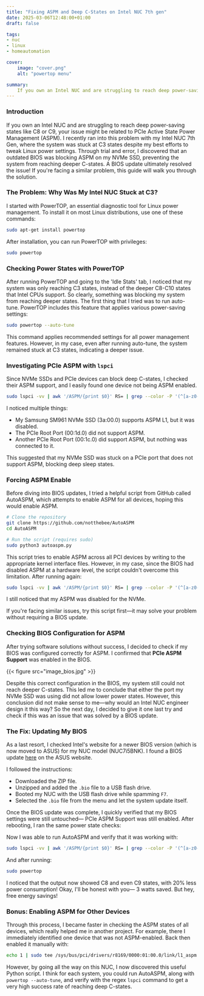 ```yaml
---
title: "Fixing ASPM and Deep C-States on Intel NUC 7th gen"
date: 2025-03-06T12:48:00+01:00
draft: false

tags:
- nuc
- linux
- homeautomation

cover:
    image: "cover.png"
    alt: "powertop menu"

summary:
    If you own an Intel NUC and are struggling to reach deep power-saving states like C8 or C9, your issue might be related to PCIe Active State Power Management (ASPM). I recently ran into this problem with my Intel NUC 7th Gen, where the system was stuck at C3 states despite my best efforts to tweak Linux power settings.
---
```

### Introduction

If you own an Intel NUC and are struggling to reach deep power-saving states like C8 or C9, your issue might be related to PCIe Active State Power Management (ASPM). I recently ran into this problem with my Intel NUC 7th Gen, where the system was stuck at C3 states despite my best efforts to tweak Linux power settings. Through trial and error, I discovered that an outdated BIOS was blocking ASPM on my NVMe SSD, preventing the system from reaching deeper C-states. A BIOS update ultimately resolved the issue! If you're facing a similar problem, this guide will walk you through the solution.

### The Problem: Why Was My Intel NUC Stuck at C3?

I started with PowerTOP, an essential diagnostic tool for Linux power management. To install it on most Linux distributions, use one of these commands:

```bash
sudo apt-get install powertop
```

After installation, you can run PowerTOP with privileges:

```bash
sudo powertop
```

### Checking Power States with PowerTOP

After running PowerTOP and going to the 'Idle Stats' tab, I noticed that my system was only reaching C3 states, instead of the deeper C8-C10 states that Intel CPUs support. So clearly, something was blocking my system from reaching deeper states. The first thing that I tried was to run auto-tune. PowerTOP includes this feature that applies various power-saving settings:

```bash
sudo powertop --auto-tune
```

This command applies recommended settings for all power management features. However, in my case, even after running auto-tune, the system remained stuck at C3 states, indicating a deeper issue.

### Investigating PCIe ASPM with `lspci`

Since NVMe SSDs and PCIe devices can block deep C-states, I checked their ASPM support, and I easily found one device not being ASPM enabled.

```bash
sudo lspci -vv | awk '/ASPM/{print $0}' RS= | grep --color -P '(^[a-z0-9:.]+|ASPM )'
```

I noticed multiple things:

- My Samsung SM961 NVMe SSD (3a:00.0) supports ASPM L1, but it was disabled.
- The PCIe Root Port (00:1d.0) did not support ASPM.
- Another PCIe Root Port (00:1c.0) did support ASPM, but nothing was connected to it.

This suggested that my NVMe SSD was stuck on a PCIe port that does not support ASPM, blocking deep sleep states.

### Forcing ASPM Enable

Before diving into BIOS updates, I tried a helpful script from GitHub called AutoASPM, which attempts to enable ASPM for all devices, hoping this would enable ASPM.

```bash
# Clone the repository
git clone https://github.com/notthebee/AutoASPM
cd AutoASPM

# Run the script (requires sudo)
sudo python3 autoaspm.py
```

This script tries to enable ASPM across all PCI devices by writing to the appropriate kernel interface files. However, in my case, since the BIOS had disabled ASPM at a hardware level, the script couldn't overcome this limitation. After running again:

```bash
sudo lspci -vv | awk '/ASPM/{print $0}' RS= | grep --color -P '(^[a-z0-9:.]+|ASPM )'
```

I still noticed that my ASPM was disabled for the NVMe.

If you're facing similar issues, try this script first—it may solve your problem without requiring a BIOS update.

### Checking BIOS Configuration for ASPM

After trying software solutions without success, I decided to check if my BIOS was configured correctly for ASPM. I confirmed that **PCIe ASPM Support** was enabled in the BIOS.

{{< figure src="image_bios.jpg" >}}

Despite this correct configuration in the BIOS, my system still could not reach deeper C-states. This led me to conclude that either the port my NVMe SSD was using did not allow lower power states. However, this conclusion did not make sense to me—why would an Intel NUC engineer design it this way? So the next day, I decided to give it one last try and check if this was an issue that was solved by a BIOS update.

### The Fix: Updating My BIOS

As a last resort, I checked Intel's website for a newer BIOS version (which is now moved to ASUS) for my NUC model (NUC7i5BNK). I found a BIOS update [here](https://www.asus.com/supportonly/nuc7i5bnk/helpdesk_bios/) on the ASUS website. 

I followed the instructions:
- Downloaded the ZIP file.
- Unzipped and added the `.bio` file to a USB flash drive.
- Booted my NUC with the USB flash drive while spamming `F7`.
- Selected the `.bio` file from the menu and let the system update itself.

Once the BIOS update was complete, I quickly verified that my BIOS settings were still untouched— PCIe ASPM Support was still enabled. After rebooting, I ran the same power state checks:

Now I was able to run AutoASPM and verify that it was working with:

```bash
sudo lspci -vv | awk '/ASPM/{print $0}' RS= | grep --color -P '(^[a-z0-9:.]+|ASPM )'
```

And after running:

```bash
sudo powertop
```

I noticed that the output now showed C8 and even C9 states, with 20% less power consumption! Okay, I'll be honest with you— 3 watts saved. But hey, free energy savings!

### Bonus: Enabling ASPM for Other Devices

Through this process, I became faster in checking the ASPM states of all devices, which really helped me in another project. For example, there I immediately identified one device that was not ASPM-enabled. Back then enabled it manually with:

```bash
echo 1 | sudo tee /sys/bus/pci/drivers/r8169/0000:01:00.0/link/l1_aspm
```

However, by going all the way on this NUC, I now discovered this useful Python script. I think for each system, you could run AutoASPM, along with `powertop --auto-tune`, and verify with the regex `lspci` command to get a very high success rate of reaching deep C-states.

